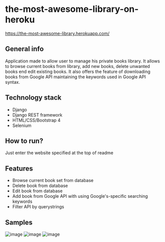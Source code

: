# the-most-awesome-library-on-heroku

https://the-most-awesome-library.herokuapp.com/

## General info
Application made to allow user to manage his private books library. It allows to browse current books from library, add new books, delete unwanted books end edit existing books. It also offers the feature of downloading books from Google API maintaining the keywords used in Google API syntax.

## Technology stack
- Django
- Django REST framework
- HTML/CSS/Bootstrap 4
- Selenium

## How to run?
Just enter the website specified at the top of readme

## Features
- Browse current book set from database
- Delete book from database
- Edit book from database
- Add book from Google API with using Google's-specific searching keywords
- Filter API by querystrings

## Samples
![image](https://user-images.githubusercontent.com/43926522/126082550-f6378965-bbf5-4a35-80c3-e0c160fda8fe.png)
![image](https://user-images.githubusercontent.com/43926522/126082557-cad22e94-068c-45bb-b65c-7c48e7966267.png)
![image](https://user-images.githubusercontent.com/43926522/126082562-fdbdad6c-ad4b-407e-8393-b3e6e7fae949.png)
